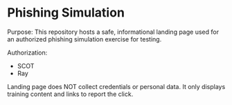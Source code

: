 # Phishing Simulation 

Purpose: This repository hosts a safe, informational landing page used for an authorized phishing simulation exercise for testing.

Authorization:
- SCOT
- Ray

Landing page does NOT collect credentials or personal data. It only displays training content and links to report the click.
